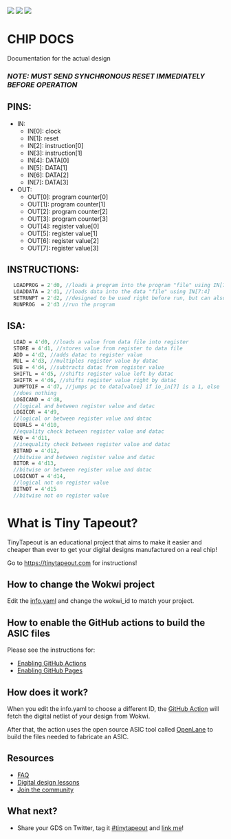 ![](../../workflows/gds/badge.svg) ![](../../workflows/docs/badge.svg) ![](../../workflows/test/badge.svg)

# CHIP DOCS
Documentation for the actual design

### ***NOTE: MUST SEND SYNCHRONOUS RESET IMMEDIATELY BEFORE OPERATION***
  ## PINS: 
  - IN:
    - IN[0]: clock
    - IN[1]: reset
    - IN[2]: instruction[0]
    - IN[3]: instruction[1]
    - IN[4]: DATA[0]
    - IN[5]: DATA[1]
    - IN[6]: DATA[2]
    - IN[7]: DATA[3]
  - OUT:
    - OUT[0]: program counter[0]
    - OUT[1]: program counter[1]
    - OUT[2]: program counter[2]
    - OUT[3]: program counter[3]
    - OUT[4]: register value[0]
    - OUT[5]: register value[1]
    - OUT[6]: register value[2]
    - OUT[7]: register value[3]
  ## INSTRUCTIONS:
  ```sv
    LOADPROG = 2'd0, //loads a program into the program "file" using IN[7:4]
    LOADDATA = 2'd1, //loads data into the data "file" using IN[7:4]
    SETRUNPT = 2'd2, //designed to be used right before run, but can also be used to input additional data i guess
    RUNPROG  = 2'd3 //run the program
  ```
  ## ISA:
  ```sv
    LOAD = 4'd0, //loads a value from data file into register
    STORE = 4'd1, //stores value from register to data file
    ADD = 4'd2, //adds datac to register value
    MUL = 4'd3, //multiples register value by datac
    SUB = 4'd4, //subtracts datac from register value
    SHIFTL = 4'd5, //shifts register value left by datac
    SHIFTR = 4'd6, //shifts register value right by datac
    JUMPTOIF = 4'd7, //jumps pc to data[value] if io_in[7] is a 1, else 
    //does nothing
    LOGICAND = 4'd8,
    //logical and between register value and datac
    LOGICOR = 4'd9,
    //logical or between register value and datac
    EQUALS = 4'd10,
    //equality check between register value and datac
    NEQ = 4'd11,
    //inequality check between register value and datac
    BITAND = 4'd12,
    //bitwise and between register value and datac    
    BITOR = 4'd13,
    //bitwise or between register value and datac
    LOGICNOT = 4'd14,
    //logical not on register value 
    BITNOT = 4'd15
    //bitwise not on register value
  ```





# What is Tiny Tapeout?

TinyTapeout is an educational project that aims to make it easier and cheaper than ever to get your digital designs manufactured on a real chip!

Go to https://tinytapeout.com for instructions!

## How to change the Wokwi project

Edit the [info.yaml](info.yaml) and change the wokwi_id to match your project.

## How to enable the GitHub actions to build the ASIC files

Please see the instructions for:

* [Enabling GitHub Actions](https://tinytapeout.com/faq/#when-i-commit-my-change-the-gds-action-isnt-running)
* [Enabling GitHub Pages](https://tinytapeout.com/faq/#my-github-action-is-failing-on-the-pages-part)

## How does it work?

When you edit the info.yaml to choose a different ID, the [GitHub Action](.github/workflows/gds.yaml) will fetch the digital netlist of your design from Wokwi.

After that, the action uses the open source ASIC tool called [OpenLane](https://www.zerotoasiccourse.com/terminology/openlane/) to build the files needed to fabricate an ASIC.

## Resources

* [FAQ](https://tinytapeout.com/faq/)
* [Digital design lessons](https://tinytapeout.com/digital_design/)
* [Join the community](https://discord.gg/rPK2nSjxy8)

## What next?

* Share your GDS on Twitter, tag it [#tinytapeout](https://twitter.com/hashtag/tinytapeout?src=hashtag_click) and [link me](https://twitter.com/matthewvenn)!
